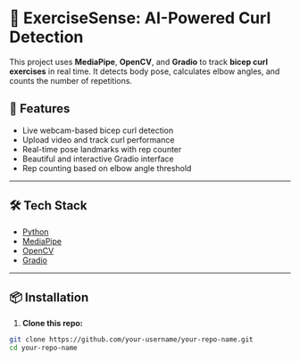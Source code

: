 # 💪 ExerciseSense: AI-Powered Curl Detection

This project uses **MediaPipe**, **OpenCV**, and **Gradio** to track **bicep curl exercises** in real time. It detects body pose, calculates elbow angles, and counts the number of repetitions.

## 🚀 Features

- Live webcam-based bicep curl detection
- Upload video and track curl performance
- Real-time pose landmarks with rep counter
- Beautiful and interactive Gradio interface
- Rep counting based on elbow angle threshold

---

## 🛠️ Tech Stack

- [Python](https://www.python.org/)
- [MediaPipe](https://google.github.io/mediapipe/)
- [OpenCV](https://opencv.org/)
- [Gradio](https://gradio.app/)

---

## 📦 Installation

1. **Clone this repo:**

```bash
git clone https://github.com/your-username/your-repo-name.git
cd your-repo-name
